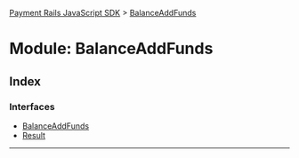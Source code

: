 [Payment Rails JavaScript SDK](../README.md) > [BalanceAddFunds](../modules/balanceaddfunds.md)



# Module: BalanceAddFunds

## Index

### Interfaces

* [BalanceAddFunds](../interfaces/balanceaddfunds.balanceaddfunds-1.md)
* [Result](../interfaces/balanceaddfunds.result.md)



---
